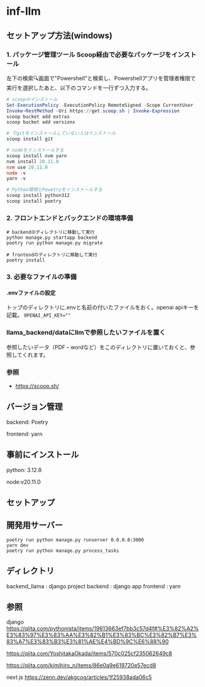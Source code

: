 # inf-llm

## セットアップ方法(windows)

### 1. パッケージ管理ツール Scoop経由で必要なパッケージをインストール
左下の検索🔍画面で"Powershell"と検索し、Powershellアプリを管理者権限で実行を選択したあと、以下のコマンドを一行ずつ入力する。

``` powershell
# scoopのインストール
Set-ExecutionPolicy -ExecutionPolicy RemoteSigned -Scope CurrentUser
Invoke-RestMethod -Uri https://get.scoop.sh | Invoke-Expression
scoop bucket add extras
scoop bucket add versions

# でgitをインストールしていない人はインストール
scoop install git

# nodeをインストールする
scoop install nvm yarn
nvm install 20.11.0
nvm use 20.11.0
node -v
yarn -v

# Python環境とPowetryをインストールする
scoop install python312
scoop install poetry
```

### 2. フロントエンドとバックエンドの環境準備

```
# backendのディレクトリに移動して実行
python manage.py startapp backend
poetry run python manage.py migrate

# frontendのディレクトリに移動して実行
poetry install
```

### 3. 必要なファイルの準備
#### .envファイルの設定

トップのディレクトリに.envと名前の付いたファイルをおく。openai apiキーを記載。
```OPENAI_API_KEY=""```

### llama_backend/dataにllmで参照したいファイルを置く

参照したいデータ（PDF・wordなど）をこのディレクトリに置いておくと、参照してくれます。


### 参照
- https://scoop.sh/


## バージョン管理

backend: Poetry

frontend: yarn

## 事前にインストール

python: 3.12.8

node:v20.11.0

## セットアップ



## 開発用サーバー

```
poetry run python manage.py runserver 0.0.0.0:3000
yarn dev
poetry run python manage.py process_tasks
```

## ディレクトリ
backend_llama : django project
backend : django app
frontend : yarn

## 参照
django
https://qiita.com/pythonista/items/19613663ef7bb3c57d4f#%E3%82%A2%E3%83%97%E3%83%AA%E3%82%B1%E3%83%BC%E3%82%B7%E3%83%A7%E3%83%B3%E3%81%AE%E4%BD%9C%E6%88%90

https://qiita.com/YoshitakaOkada/items/570c025cf235062649c8

https://qiita.com/kimihiro_n/items/86e0a9e619720e57ecd8

next.js
https://zenn.dev/akgcog/articles/1f25938ada06c5
